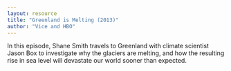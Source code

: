 ```yaml
---
layout: resource
title: "Greenland is Melting (2013)"
author: "Vice and HBO"
---
```


In this episode, Shane Smith travels to Greenland with climate scientist Jason Box to investigate why the glaciers are melting, and how the resulting rise in sea level will devastate our world sooner than expected. 